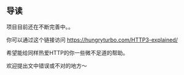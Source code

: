 ## 导读

项目目前还在不断完善中。。

你可以通过这个链接访问 https://hungryturbo.com/HTTP3-explained/

希望能给同样热爱HTTP的你一些微不足道的帮助。

欢迎提出文中错误或不对的地方～
